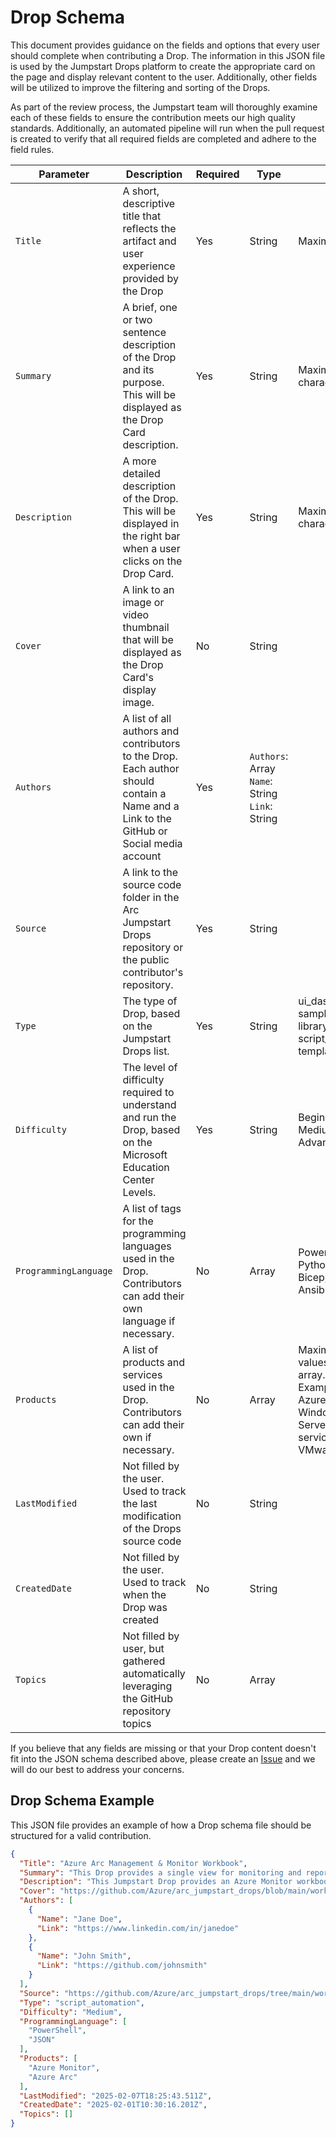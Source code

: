 # Drop Schema
This document provides guidance on the fields and options that every user should complete when contributing a Drop. The information in this JSON file is used by the Jumpstart Drops platform to create the appropriate card on the page and display relevant content to the user. Additionally, other fields will be utilized to improve the filtering and sorting of the Drops.

As part of the review process, the Jumpstart team will thoroughly examine each of these fields to ensure the contribution meets our high quality standards. Additionally, an automated pipeline will run when the pull request is created to verify that all required fields are completed and adhere to the field rules.

| Parameter | Description | Required | Type | Options |
|---|---|---|---|---|
| `Title` | A short, descriptive title that reflects the artifact and user experience provided by the Drop | Yes | String | Maximum 55 characters |
| `Summary` | A brief, one or two sentence description of the Drop and its purpose. This will be displayed as the Drop Card description. | Yes | String | Maximum 250 characters |
| `Description` | A more detailed description of the Drop. This will be displayed in the right bar when a user clicks on the Drop Card. | Yes | String | Maximum 1000 characters |
| `Cover` | A link to an image or video thumbnail that will be displayed as the Drop Card's display image. | No | String |  |
| `Authors` | A list of all authors and contributors to the Drop. Each author should contain a Name and a Link to the GitHub or Social media account | Yes | `Authors`: Array<br>`Name`: String<br>`Link`: String |  |
| `Source` | A link to the source code folder in the Arc Jumpstart Drops repository or the public contributor's repository. | Yes | String |  |
| `Type` | The type of Drop, based on the Jumpstart Drops list. | Yes | String | ui_dashboard_workbook, sample_app, library_package, script_automation, template, tutorial_guide |
| `Difficulty` | The level of difficulty required to understand and run the Drop, based on the Microsoft Education Center Levels. | Yes | String | Beginner (L100), Medium (L200), Advanced (L300+) |
| `ProgrammingLanguage` | A list of tags for the programming languages used in the Drop. Contributors can add their own language if necessary. | No | Array | PowerShell, .NET/C#, Python, Go, Node, Bash, Bicep, Terraform, Ansible, Helm, Other |
| `Products` | A list of products and services used in the Drop. Contributors can add their own if necessary. | No | Array | Maximum 3 values/elements in the array.<br>Examples of Products: Azure Arc, AKS, Windows IoT, SQL Server, Arc-enabled service, App Services, VMware |
| `LastModified` | Not filled by the user. Used to track the last modification of the Drops source code | No | String |  |
| `CreatedDate` | Not filled by the user. Used to track when the Drop was created | No | String |  |
| `Topics` | Not filled by user, but gathered automatically leveraging the GitHub repository topics | No | Array |  |

If you believe that any fields are missing or that your Drop content doesn't fit into the JSON schema described above, please create an [Issue](./Issues) and we will do our best to address your concerns.

## Drop Schema Example 
This JSON file provides an example of how a Drop schema file should be structured for a valid contribution.

```json
{
  "Title": "Azure Arc Management & Monitor Workbook",
  "Summary": "This Drop provides a single view for monitoring and reporting on Arc resources using an Azure Monitor workbook offering consistency in managing different environments.",
  "Description": "This Jumpstart Drop provides an Azure Monitor workbook that is intended to provide a single pane of glass for monitoring and reporting on Arc resources. Using Azure's management and operations tools in hybrid, multi-cloud and edge deployments provides the consistency needed to manage each environment through a common set of governance and operations management practices. The Azure Monitor workbook acts as a flexible canvas for data analysis and visualization in the Azure portal, gathering information from several data sources and combining them into an integrated interactive experience.",
  "Cover": "https://github.com/Azure/arc_jumpstart_drops/blob/main/workbooks/arc_management_full/images/cover.jpg",
  "Authors": [
    {
      "Name": "Jane Doe",
      "Link": "https://www.linkedin.com/in/janedoe"
    },
    {
      "Name": "John Smith",
      "Link": "https://github.com/johnsmith"
    }
  ],
  "Source": "https://github.com/Azure/arc_jumpstart_drops/tree/main/workbooks/arc_management_full",
  "Type": "script_automation",
  "Difficulty": "Medium",
  "ProgrammingLanguage": [
    "PowerShell",
    "JSON"
  ],
  "Products": [
    "Azure Monitor",
    "Azure Arc"
  ],
  "LastModified": "2025-02-07T18:25:43.511Z",
  "CreatedDate": "2025-02-01T10:30:16.201Z",
  "Topics": []
}
```
